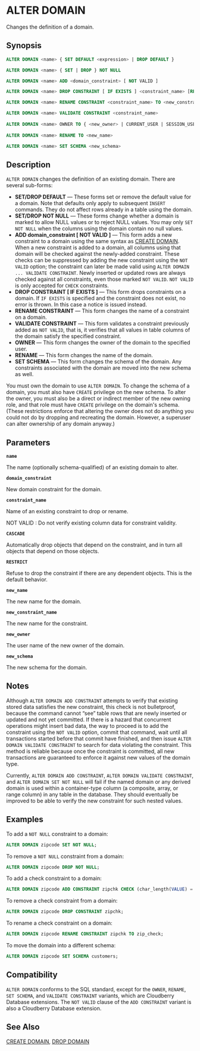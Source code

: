 # ALTER DOMAIN

Changes the definition of a domain.

## Synopsis

```sql
ALTER DOMAIN <name> { SET DEFAULT <expression> | DROP DEFAULT }

ALTER DOMAIN <name> { SET | DROP } NOT NULL

ALTER DOMAIN <name> ADD <domain_constraint> [ NOT VALID ]

ALTER DOMAIN <name> DROP CONSTRAINT [ IF EXISTS ] <constraint_name> [RESTRICT | CASCADE]

ALTER DOMAIN <name> RENAME CONSTRAINT <constraint_name> TO <new_constraint_name>

ALTER DOMAIN <name> VALIDATE CONSTRAINT <constraint_name>
  
ALTER DOMAIN <name> OWNER TO { <new_owner> | CURRENT_USER | SESSION_USER }
  
ALTER DOMAIN <name> RENAME TO <new_name>

ALTER DOMAIN <name> SET SCHEMA <new_schema>
```

## Description

`ALTER DOMAIN` changes the definition of an existing domain. There are several sub-forms:

-   **SET/DROP DEFAULT** — These forms set or remove the default value for a domain. Note that defaults only apply to subsequent `INSERT` commands. They do not affect rows already in a table using the domain.
-   **SET/DROP NOT NULL** — These forms change whether a domain is marked to allow NULL values or to reject NULL values. You may only `SET NOT NULL` when the columns using the domain contain no null values.
-   **ADD domain_constraint [ NOT VALID ]** — This form adds a new constraint to a domain using the same syntax as [CREATE DOMAIN](/docs/sql-statements/sql-stmt-create-domain.md). When a new constraint is added to a domain, all columns using that domain will be checked against the newly-added constraint. These checks can be suppressed by adding the new constraint using the `NOT VALID` option; the constraint can later be made valid using `ALTER DOMAIN ... VALIDATE CONSTRAINT`. Newly inserted or updated rows are always checked against all constraints, even those marked `NOT VALID`. `NOT VALID` is only accepted for `CHECK` constraints.
-   **DROP CONSTRAINT [ IF EXISTS ]** — This form drops constraints on a domain. If `IF EXISTS` is specified and the constraint does not exist, no error is thrown. In this case a notice is issued instead.
-   **RENAME CONSTRAINT** — This form changes the name of a constraint on a domain.
-   **VALIDATE CONSTRAINT** — This form validates a constraint previously added as `NOT VALID`, that is, it verifies that all values in table columns of the domain satisfy the specified constraint.
-   **OWNER** — This form changes the owner of the domain to the specified user.
-   **RENAME** — This form changes the name of the domain.
-   **SET SCHEMA** — This form changes the schema of the domain. Any constraints associated with the domain are moved into the new schema as well.

You must own the domain to use `ALTER DOMAIN`. To change the schema of a domain, you must also have `CREATE` privilege on the new schema. To alter the owner, you must also be a direct or indirect member of the new owning role, and that role must have `CREATE` privilege on the domain's schema. (These restrictions enforce that altering the owner does not do anything you could not do by dropping and recreating the domain. However, a superuser can alter ownership of any domain anyway.)

## Parameters

**`name`**

The name (optionally schema-qualified) of an existing domain to alter.

**`domain_constraint`**

New domain constraint for the domain.

**`constraint_name`**

Name of an existing constraint to drop or rename.

NOT VALID
:   Do not verify existing column data for constraint validity.

**`CASCADE`**

Automatically drop objects that depend on the constraint, and in turn all objects that depend on those objects.

**`RESTRICT`**

Refuse to drop the constraint if there are any dependent objects. This is the default behavior.

**`new_name`**

The new name for the domain.

**`new_constraint_name`**

The new name for the constraint.

**`new_owner`**

The user name of the new owner of the domain.

**`new_schema`**

The new schema for the domain.

## Notes

Although `ALTER DOMAIN ADD CONSTRAINT` attempts to verify that existing stored data satisfies the new constraint, this check is not bulletproof, because the command cannot “see” table rows that are newly inserted or updated and not yet committed. If there is a hazard that concurrent operations might insert bad data, the way to proceed is to add the constraint using the `NOT VALID` option, commit that command, wait until all transactions started before that commit have finished, and then issue `ALTER DOMAIN VALIDATE CONSTRAINT` to search for data violating the constraint. This method is reliable because once the constraint is committed, all new transactions are guaranteed to enforce it against new values of the domain type.

Currently, `ALTER DOMAIN ADD CONSTRAINT`, `ALTER DOMAIN VALIDATE CONSTRAINT`, and `ALTER DOMAIN SET NOT NULL` will fail if the named domain or any derived domain is used within a container-type column (a composite, array, or range column) in any table in the database. They should eventually be improved to be able to verify the new constraint for such nested values.

## Examples

To add a `NOT NULL` constraint to a domain:

```sql
ALTER DOMAIN zipcode SET NOT NULL;
```

To remove a `NOT NULL` constraint from a domain:

```sql
ALTER DOMAIN zipcode DROP NOT NULL;
```

To add a check constraint to a domain:

```sql
ALTER DOMAIN zipcode ADD CONSTRAINT zipchk CHECK (char_length(VALUE) = 5);
```

To remove a check constraint from a domain:

```sql
ALTER DOMAIN zipcode DROP CONSTRAINT zipchk;
```

To rename a check constraint on a domain:

```sql
ALTER DOMAIN zipcode RENAME CONSTRAINT zipchk TO zip_check;
```

To move the domain into a different schema:

```sql
ALTER DOMAIN zipcode SET SCHEMA customers;
```

## Compatibility

`ALTER DOMAIN` conforms to the SQL standard, except for the `OWNER`, `RENAME`, `SET SCHEMA`, and `VALIDATE CONSTRAINT` variants, which are Cloudberry Database extensions. The `NOT VALID` clause of the `ADD CONSTRAINT` variant is also a Cloudberry Database extension.

## See Also

[CREATE DOMAIN](/docs/sql-statements/sql-stmt-create-domain.md), [DROP DOMAIN](/docs/sql-statements/sql-stmt-drop-domain.md)



